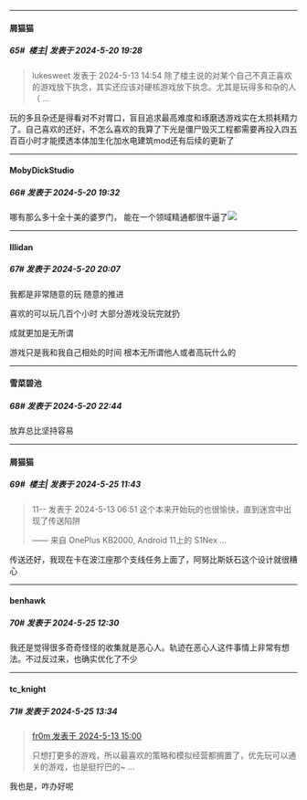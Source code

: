 ﻿
*****

####  屑猫猫  
##### 65#         楼主| 发表于 2024-5-20 19:28

<blockquote>lukesweet 发表于 2024-5-13 14:54
除了楼主说的对某个自己不真正喜欢的游戏放下执念，其实还应该对硬核游戏放下执念。尤其是玩得多和杂的人（ ...</blockquote>
玩的多且杂还是得看对不对胃口，盲目追求最高难度和琢磨透游戏实在太损耗精力了。自己喜欢的还好，不怎么喜欢的我算了下光是僵尸毁灭工程都需要再投入四五百百小时才能摸透本体加生化加水电建筑mod还有后续的更新了

*****

####  MobyDickStudio  
##### 66#       发表于 2024-5-20 19:32

哪有那么多十全十美的婆罗门， 能在一个领域精通都很牛逼了<img src="https://static.saraba1st.com/image/smiley/face2017/009.gif" referrerpolicy="no-referrer">

*****

####  Illidan  
##### 67#       发表于 2024-5-20 20:07

我都是非常随意的玩 随意的推进

喜欢的可以玩几百个小时
大部分游戏没玩完就扔

成就更加是无所谓

游戏只是我和我自己相处的时间 根本无所谓他人或者高玩什么的

*****

####  雪菜碧池  
##### 68#       发表于 2024-5-20 22:44

放弃总比坚持容易

*****

####  屑猫猫  
##### 69#         楼主| 发表于 2024-5-25 11:43

<blockquote>11-- 发表于 2024-5-13 06:51
这个本来开始玩的也很愉快，直到迷宫中出现了传送陷阱

—— 来自 OnePlus KB2000, Android 11上的 S1Nex ...</blockquote>
传送还好，我现在卡在波江座那个支线任务上面了，阿努比斯妖石这个设计就很糟心


*****

####  benhawk  
##### 70#       发表于 2024-5-25 12:30

我还是觉得很多奇奇怪怪的收集就是恶心人。轨迹在恶心人这件事情上非常有想法。不过反过来，也确实优化了不少


*****

####  tc_knight  
##### 71#       发表于 2024-5-25 13:34

<blockquote><a href="httphttps://bbs.saraba1st.com/2b/forum.php?mod=redirect&amp;goto=findpost&amp;pid=64905801&amp;ptid=2183536" target="_blank">fr0m 发表于 2024-5-13 15:00</a>

只想打更多的游戏，所以最喜欢的策略和模拟经营都搁置了，优先玩可以通关的游戏，也是挺拧巴的~ ...</blockquote>
我也是，咋办好呢

